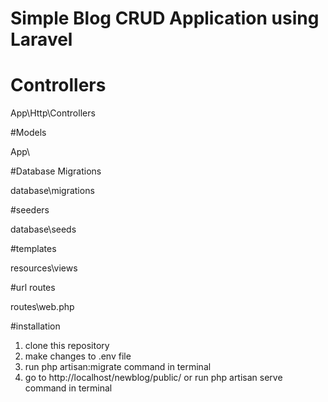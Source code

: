 # Simple Blog CRUD Application using Laravel

# Controllers
App\Http\Controllers

#Models

App\

#Database Migrations

database\migrations

#seeders

database\seeds

#templates

resources\views

#url routes

routes\web.php

#installation

1. clone this repository
2. make changes to .env file
3. run php artisan:migrate command in terminal
4. go to http://localhost/newblog/public/ or run php artisan serve command in terminal
